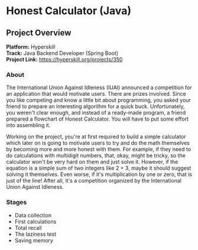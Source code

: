 # Honest Calculator (Java)

## Project Overview
**Platform:** Hyperskill  
**Track:** Java Backend Developer (Spring Boot)  
**Project Link:** https://hyperskill.org/projects/350

### About
The International Union Against Idleness (IUAI) announced a competition for an application that would motivate users. There are prizes involved. Since you like competing and know a little bit about programming, you asked your friend to prepare an interesting algorithm for a quick buck. Unfortunately, you weren't clear enough, and instead of a ready-made program, a friend prepared a flowchart of Honest Calculator. You will have to put some effort into assembling it.

Working on the project, you're at first required to build a simple calculator which later on is going to motivate users to try and do the math themselves by becoming more and more honest with them. For example, if they need to do calculations with multidigit numbers, that, okay, might be tricky, so the calculator won't be very hard on them and just solve it. However, if the equation is a simple sum of two integers like 2 + 3, maybe it should suggest solving it themselves. Even worse, if it's multiplication by one or zero, that is just of the line! After all, it's a competition organized by the International Union Against Idleness.

### Stages
- Data collection
- First calculations
- Total recall
- The laziness test
- Saving memory